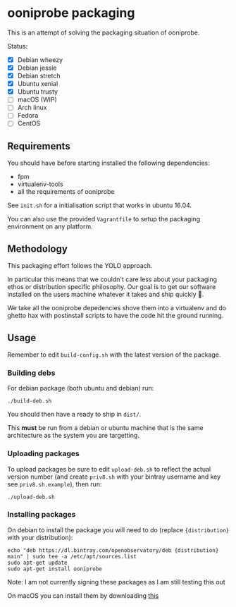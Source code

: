 # ooniprobe packaging

This is an attempt of solving the packaging situation of ooniprobe.

Status:

* [x] Debian wheezy
* [x] Debian jessie
* [x] Debian stretch
* [x] Ubuntu xenial
* [x] Ubuntu trusty
* [ ] macOS (WIP)
* [ ] Arch linux
* [ ] Fedora
* [ ] CentOS

## Requirements

You should have before starting installed the following dependencies:

* fpm
* virtualenv-tools
* all the requirements of ooniprobe

See `init.sh` for a initialisation script that works in ubuntu 16.04.

You can also use the provided `Vagrantfile` to setup the packaging environment
on any platform.

## Methodology

This packaging effort follows the YOLO approach.

In particular this means that we couldn't care less about your packaging ethos
or distribution specific philosophy. Our goal is to get our software installed
on the users machine whatever it takes and ship quickly :rocket:.

We take all the ooniprobe depedencies shove them into a virtualenv and do
ghetto hax with postinstall scripts to have the code hit the ground running.

## Usage

Remember to edit `build-config.sh` with the latest version of the package.

### Building debs

For debian package (both ubuntu and debian) run:

```
./build-deb.sh
```

You should then have a ready to ship in `dist/`.

This **must** be run from a debian or ubuntu machine that is the same architecture as the system you are targetting.

### Uploading packages

To upload packages be sure to edit `upload-deb.sh` to reflect the actual version number (and create `priv8.sh` with your bintray username and key see `priv8.sh.example`), then run:

```
./upload-deb.sh
```

### Installing packages

On debian to install the package you will need to do (replace `{distribution}` with your distribution):

```
echo "deb https://dl.bintray.com/openobservatory/deb {distribution} main" | sudo tee -a /etc/apt/sources.list
sudo apt-get update
sudo apt-get install ooniprobe
```

Note: I am not currently signing these packages as I am still testing this out

On macOS you can install them by downloading [this](https://bintray.com/openobservatory/macOS/download_file?file_path=ooniprobe-2.2.0-0.pkg)
